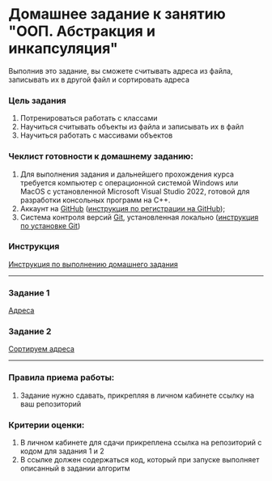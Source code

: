 # Домашнее задание к занятию "ООП. Абстракция и инкапсуляция"

Выполнив это задание, вы сможете считывать адреса из файла, записывать их в другой файл и сортировать адреса

### Цель задания

1. Потренироваться работать с классами
2. Научиться считывать объекты из файла и записывать их в файл
3. Научиться работать с массивами объектов

### Чеклист готовности к домашнему заданию:

1. Для выполнения задания и дальнейшего прохождения курса требуется компьютер с операционной системой Windows или MacOS с установленной Microsoft Visual Studio 2022, готовой для разработки консольных программ на C++.
2. Аккаунт на [GitHub](https://github.com/) ([инструкция по регистрации на GitHub](https://github.com/netology-code/cppm-homeworks/tree/main/common/sign%20up));
3. Система контроля версий [Git](https://git-scm.com/), установленная локально ([инструкция по установке Git](https://github.com/netology-code/cppm-homeworks/tree/main/common/download))

### Инструкция

[Инструкция по выполнению домашнего задания](https://github.com/netology-code/cppm-homeworks/blob/main/common/readme.md)

------

### Задание 1

[Адреса](01)

### Задание 2

[Сортируем адреса](02)

------

### Правила приема работы:

1. Задание нужно сдавать, прикрепляя в личном кабинете ссылку на ваш репозиторий

### Критерии оценки:

1. В личном кабинете для сдачи прикреплена ссылка на репозиторий с кодом для задания 1 и 2
2. В ссылке должен содержаться код, который при запуске выполняет описанный в задании алгоритм




